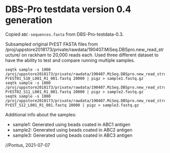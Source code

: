 # DBS-Pro testdata version 0.4 generation

Copied `ABC-sequences.fasta` from DBS-Pro-testdata-0.3.

Subsampled original PrEST FASTA files from /proj/uppstore2018173/private/rawdata/190407.MiSeq.DBSpro.new_read_structure/ 
on rackham to 20,000 reads each. Used three different dataset to have the ability to test and compare 
running multiple samples. 

```
seqtk sample -s 1000 /proj/uppstore2018173/private/rawdata/190407.MiSeq.DBSpro.new_read_structure/1_PrEST01_L001/1-PrEST01_S10_L001_R1_001.fastq 20000 | pigz > sample1.fastq.gz
seqtk sample -s 1000 /proj/uppstore2018173/private/rawdata/190407.MiSeq.DBSpro.new_read_structure/2_PrEST02_L001/2-PrEST02_S11_L001_R1_001.fastq 20000 | pigz > sample2.fastq.gz
seqtk sample -s 1000 /proj/uppstore2018173/private/rawdata/190407.MiSeq.DBSpro.new_read_structure/3_PrEST03_L001/3-PrEST_S12_L001_R1_001.fastq 20000 | pigz > sample3.fastq.gz
```

Additional info about the samples:

- sample1: Generated using beads coated in ABC1 antigen
- sample2: Generated using beads coated in ABC2 antigen
- sample3: Generated using beads coated in ABC3 antigen

//Pontus, 2021-07-07

